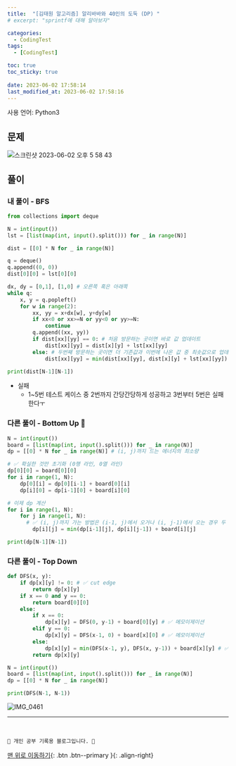 ```yaml
---
title:  "[김태원 알고리즘] 알리바바와 40인의 도둑 (DP) "
# excerpt: "sprintf에 대해 알아보자"

categories:
  - CodingTest
tags:
  - [CodingTest]

toc: true
toc_sticky: true
 
date: 2023-06-02 17:58:14
last_modified_at: 2023-06-02 17:58:16
---
```


사용 언어: Python3

## 문제
![스크린샷 2023-06-02 오후 5 58 43](https://github.com/minju412/jenkins-test/assets/59405576/59a47ff3-0c52-4215-8e71-e87167b6a5f3)

## 풀이
### 내 풀이 - BFS
```py
from collections import deque

N = int(input())
lst = [list(map(int, input().split())) for _ in range(N)]

dist = [[0] * N for _ in range(N)]

q = deque()
q.append((0, 0))
dist[0][0] = lst[0][0]

dx, dy = [0,1], [1,0] # 오른쪽 혹은 아래쪽
while q:
    x, y = q.popleft()
    for w in range(2):
        xx, yy = x+dx[w], y+dy[w]
        if xx<0 or xx>=N or yy<0 or yy>=N:
            continue
        q.append((xx, yy))
        if dist[xx][yy] == 0: # 처음 방문하는 곳이면 바로 값 업데이트
            dist[xx][yy] = dist[x][y] + lst[xx][yy]
        else: # 두번째 방문하는 곳이면 더 기존값과 이번에 나온 값 중 최솟값으로 업데이트
            dist[xx][yy] = min(dist[xx][yy], dist[x][y] + lst[xx][yy])

print(dist[N-1][N-1])
```
- 실패
  - 1~5번 테스트 케이스 중 2번까지 간당간당하게 성공하고 3번부터 5번은 실패한다ㅜ


### 다른 풀이 - Bottom Up 🌟
```py
N = int(input())
board = [list(map(int, input().split())) for _ in range(N)]
dp = [[0] * N for _ in range(N)] # (i, j)까지 드는 에너지의 최소량

# ✅ 확실한 것만 초기화 (0행 라인, 0열 라인)
dp[0][0] = board[0][0]
for i in range(1, N):
    dp[0][i] = dp[0][i-1] + board[0][i]
    dp[i][0] = dp[i-1][0] + board[i][0]

# 이제 dp 계산
for i in range(1, N):
    for j in range(1, N):
      # ✅ (i, j)까지 가는 방법은 (i-1, j)에서 오거나 (i, j-1)에서 오는 경우 두 가지밖에 없다
        dp[i][j] = min(dp[i-1][j], dp[i][j-1]) + board[i][j]

print(dp[N-1][N-1])
```

### 다른 풀이 - Top Down
```py
def DFS(x, y):
    if dp[x][y] != 0: # ✅ cut edge
        return dp[x][y]
    if x == 0 and y == 0:
        return board[0][0]
    else:
        if x == 0:
            dp[x][y] = DFS(0, y-1) + board[0][y] # ✅ 메모이제이션
        elif y == 0:
            dp[x][y] = DFS(x-1, 0) + board[x][0] # ✅ 메모이제이션
        else:
            dp[x][y] = min(DFS(x-1, y), DFS(x, y-1)) + board[x][y] # ✅ 메모이제이션
        return dp[x][y]

N = int(input())
board = [list(map(int, input().split())) for _ in range(N)]
dp = [[0] * N for _ in range(N)]

print(DFS(N-1, N-1))
```
![IMG_0461](https://github.com/minju412/jenkins-test/assets/59405576/eaa3cd05-9c49-44a7-ba03-abdb18d710d8)











***
<br>


    💛 개인 공부 기록용 블로그입니다. 👻

[맨 위로 이동하기](#){: .btn .btn--primary }{: .align-right}